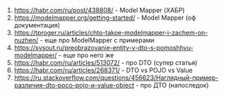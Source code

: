 1) https://habr.com/ru/post/438808/ - Model Mapper (ХАБР)
2) https://modelmapper.org/getting-started/ - Model Mapper (оф документация)
3) https://tproger.ru/articles/chto-takoe-modelmapper-i-zachem-on-nuzhen/ - еще про ModelMapper с примерами
4) https://sysout.ru/preobrazovanie-entity-v-dto-s-pomoshhyu-modelmapper/ - еще про него же
5) https://habr.com/ru/articles/513072/ - про DTO (супер статья)
6) https://habr.com/ru/articles/268371/ - DTO vs POJO vs Value
7) https://ru.stackoverflow.com/questions/456623/Наглядный-пример-различия-dto-poco-pojo-и-value-object - про ДТО (напоследок)